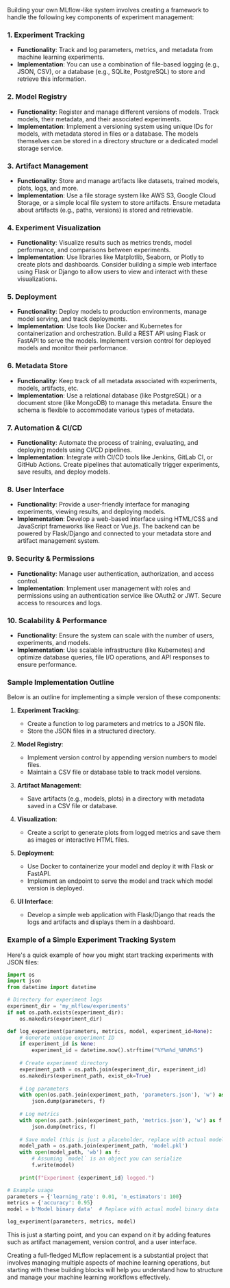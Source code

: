 Building your own MLflow-like system involves creating a framework to handle the following key components of experiment management:

### 1. **Experiment Tracking**
   - **Functionality**: Track and log parameters, metrics, and metadata from machine learning experiments.
   - **Implementation**: You can use a combination of file-based logging (e.g., JSON, CSV), or a database (e.g., SQLite, PostgreSQL) to store and retrieve this information.

### 2. **Model Registry**
   - **Functionality**: Register and manage different versions of models. Track models, their metadata, and their associated experiments.
   - **Implementation**: Implement a versioning system using unique IDs for models, with metadata stored in files or a database. The models themselves can be stored in a directory structure or a dedicated model storage service.

### 3. **Artifact Management**
   - **Functionality**: Store and manage artifacts like datasets, trained models, plots, logs, and more.
   - **Implementation**: Use a file storage system like AWS S3, Google Cloud Storage, or a simple local file system to store artifacts. Ensure metadata about artifacts (e.g., paths, versions) is stored and retrievable.

### 4. **Experiment Visualization**
   - **Functionality**: Visualize results such as metrics trends, model performance, and comparisons between experiments.
   - **Implementation**: Use libraries like Matplotlib, Seaborn, or Plotly to create plots and dashboards. Consider building a simple web interface using Flask or Django to allow users to view and interact with these visualizations.

### 5. **Deployment**
   - **Functionality**: Deploy models to production environments, manage model serving, and track deployments.
   - **Implementation**: Use tools like Docker and Kubernetes for containerization and orchestration. Build a REST API using Flask or FastAPI to serve the models. Implement version control for deployed models and monitor their performance.

### 6. **Metadata Store**
   - **Functionality**: Keep track of all metadata associated with experiments, models, artifacts, etc.
   - **Implementation**: Use a relational database (like PostgreSQL) or a document store (like MongoDB) to manage this metadata. Ensure the schema is flexible to accommodate various types of metadata.

### 7. **Automation & CI/CD**
   - **Functionality**: Automate the process of training, evaluating, and deploying models using CI/CD pipelines.
   - **Implementation**: Integrate with CI/CD tools like Jenkins, GitLab CI, or GitHub Actions. Create pipelines that automatically trigger experiments, save results, and deploy models.

### 8. **User Interface**
   - **Functionality**: Provide a user-friendly interface for managing experiments, viewing results, and deploying models.
   - **Implementation**: Develop a web-based interface using HTML/CSS and JavaScript frameworks like React or Vue.js. The backend can be powered by Flask/Django and connected to your metadata store and artifact management system.

### 9. **Security & Permissions**
   - **Functionality**: Manage user authentication, authorization, and access control.
   - **Implementation**: Implement user management with roles and permissions using an authentication service like OAuth2 or JWT. Secure access to resources and logs.

### 10. **Scalability & Performance**
   - **Functionality**: Ensure the system can scale with the number of users, experiments, and models.
   - **Implementation**: Use scalable infrastructure (like Kubernetes) and optimize database queries, file I/O operations, and API responses to ensure performance.

### **Sample Implementation Outline**

Below is an outline for implementing a simple version of these components:

1. **Experiment Tracking**:
   - Create a function to log parameters and metrics to a JSON file.
   - Store the JSON files in a structured directory.

2. **Model Registry**:
   - Implement version control by appending version numbers to model files.
   - Maintain a CSV file or database table to track model versions.

3. **Artifact Management**:
   - Save artifacts (e.g., models, plots) in a directory with metadata saved in a CSV file or database.

4. **Visualization**:
   - Create a script to generate plots from logged metrics and save them as images or interactive HTML files.

5. **Deployment**:
   - Use Docker to containerize your model and deploy it with Flask or FastAPI.
   - Implement an endpoint to serve the model and track which model version is deployed.

6. **UI Interface**:
   - Develop a simple web application with Flask/Django that reads the logs and artifacts and displays them in a dashboard.

### **Example of a Simple Experiment Tracking System**

Here's a quick example of how you might start tracking experiments with JSON files:

```python
import os
import json
from datetime import datetime

# Directory for experiment logs
experiment_dir = 'my_mlflow/experiments'
if not os.path.exists(experiment_dir):
    os.makedirs(experiment_dir)

def log_experiment(parameters, metrics, model, experiment_id=None):
    # Generate unique experiment ID
    if experiment_id is None:
        experiment_id = datetime.now().strftime("%Y%m%d_%H%M%S")
    
    # Create experiment directory
    experiment_path = os.path.join(experiment_dir, experiment_id)
    os.makedirs(experiment_path, exist_ok=True)
    
    # Log parameters
    with open(os.path.join(experiment_path, 'parameters.json'), 'w') as f:
        json.dump(parameters, f)
    
    # Log metrics
    with open(os.path.join(experiment_path, 'metrics.json'), 'w') as f:
        json.dump(metrics, f)
    
    # Save model (this is just a placeholder, replace with actual model saving logic)
    model_path = os.path.join(experiment_path, 'model.pkl')
    with open(model_path, 'wb') as f:
        # Assuming `model` is an object you can serialize
        f.write(model)
    
    print(f"Experiment {experiment_id} logged.")

# Example usage
parameters = {'learning_rate': 0.01, 'n_estimators': 100}
metrics = {'accuracy': 0.95}
model = b'Model binary data'  # Replace with actual model binary data

log_experiment(parameters, metrics, model)
```

This is just a starting point, and you can expand on it by adding features such as artifact management, version control, and a user interface.

Creating a full-fledged MLflow replacement is a substantial project that involves managing multiple aspects of machine learning operations, but starting with these building blocks will help you understand how to structure and manage your machine learning workflows effectively.
